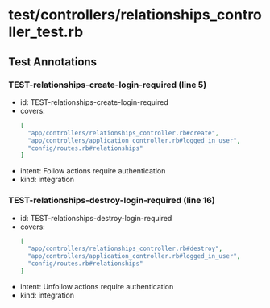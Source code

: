 # test/controllers/relationships_controller_test.rb

## Test Annotations

### TEST-relationships-create-login-required (line 5)
- id: TEST-relationships-create-login-required
- covers:
  ```json
  [
    "app/controllers/relationships_controller.rb#create",
    "app/controllers/application_controller.rb#logged_in_user",
    "config/routes.rb#relationships"
  ]
  ```
- intent: Follow actions require authentication
- kind: integration

### TEST-relationships-destroy-login-required (line 16)
- id: TEST-relationships-destroy-login-required
- covers:
  ```json
  [
    "app/controllers/relationships_controller.rb#destroy",
    "app/controllers/application_controller.rb#logged_in_user",
    "config/routes.rb#relationships"
  ]
  ```
- intent: Unfollow actions require authentication
- kind: integration
